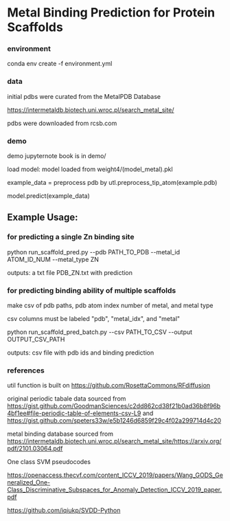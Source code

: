 # Metal Binding Prediction for Protein Scaffolds

### environment
conda env create -f environment.yml

### data

initial pdbs were curated from the MetalPDB Database

https://intermetaldb.biotech.uni.wroc.pl/search_metal_site/

pdbs were downloaded from rcsb.com


### demo
demo jupyternote book is in demo/

load model: model loaded from weight4/(model_metal).pkl

example_data = preprocess pdb by utl.preprocess_tip_atom(example.pdb)

model.predict(example_data)


## Example Usage:
### for predicting a single Zn binding site

python run_scaffold_pred.py --pdb PATH_TO_PDB --metal_id ATOM_ID_NUM --metal_type ZN

outputs: a txt file PDB_ZN.txt with prediction

### for predicting binding ability of multiple scaffolds 

make csv of pdb paths, pdb atom index number of metal, and metal type

csv columns must be labeled "pdb", "metal_idx", and "metal"

python run_scaffold_pred_batch.py --csv PATH_TO_CSV --output OUTPUT_CSV_PATH

outputs: csv file with pdb ids and binding prediction




### references
util function is built on https://github.com/RosettaCommons/RFdiffusion

original periodic tabale data sourced from https://gist.github.com/GoodmanSciences/c2dd862cd38f21b0ad36b8f96b4bf1ee#file-periodic-table-of-elements-csv-L9 and https://gist.github.com/speters33w/e5b1246d6859f29c4f02a299714d4c20

metal binding database sourced from https://intermetaldb.biotech.uni.wroc.pl/search_metal_site/https://arxiv.org/pdf/2101.03064.pdf

One class SVM pseudocodes 

https://openaccess.thecvf.com/content_ICCV_2019/papers/Wang_GODS_Generalized_One-Class_Discriminative_Subspaces_for_Anomaly_Detection_ICCV_2019_paper.pdf

https://github.com/iqiukp/SVDD-Python
